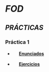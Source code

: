 # ***FOD***

## *PRÁCTICAS*

### **Práctica 1**
* <img src="https://github.com/FortAwesome/Font-Awesome/blob/6.x/svgs/solid/file.svg" width="16" height="16"/> [**Enunciados**](https://github.com/valennaguirre/FOD/blob/main/Enunciados/Pr%C3%A1ctica%201%20-%20Archivos.pdf)

* <img src="https://github.com/FortAwesome/Font-Awesome/blob/6.x/svgs/solid/computer.svg" width="16" height="16"/> [**Ejercicios**](https://github.com/valennaguirre/FOD/tree/main/Practica%201)
